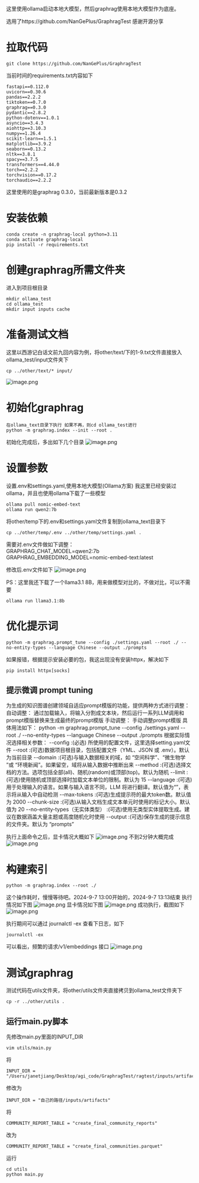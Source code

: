 这里使用ollama启动本地大模型，然后graphrag使用本地大模型作为底座。

选用了https://github.com/NanGePlus/GraphragTest 感谢开源分享


# 拉取代码

```
git clone https://github.com/NanGePlus/GraphragTest
```
当前时间的requirements.txt内容如下

```
fastapi==0.112.0
uvicorn==0.30.6
pandas==2.2.2
tiktoken==0.7.0
graphrag==0.3.0
pydantic==2.8.2
python-dotenv==1.0.1
asyncio==3.4.3
aiohttp==3.10.3
numpy==1.26.4
scikit-learn==1.5.1
matplotlib==3.9.2
seaborn==0.13.2
nltk==3.8.1
spacy==3.7.5
transformers==4.44.0
torch==2.2.2
torchvision==0.17.2
torchaudio==2.2.2
```
这里使用的是graphrag 0.3.0，当前最新版本是0.3.2
# 安装依赖

```
conda create -n graphrag-local python=3.11
conda activate graphrag-local
pip install -r requirements.txt
```

# 创建graphrag所需文件夹
进入到项目根目录

```shell
mkdir ollama_test  
cd ollama_test  
mkdir input inputs cache
```
# 准备测试文档
这里以西游记白话文前九回内容为例，将other/text/下的1-9.txt文件直接放入ollama_test/input文件夹下


```shell
cp ../other/text/* input/
```
![image.png](https://gitee.com/hxc8/images9/raw/master/img/202409071255643.png)

# 初始化graphrag

```shell
在ollama_text目录下执行 如果不再，则cd ollama_test进行
python -m graphrag.index --init --root .
```
初始化完成后，多出如下几个目录
![image.png](https://gitee.com/hxc8/images9/raw/master/img/202409070914005.png)
# 设置参数
设置.env和settings.yaml,使用本地大模型(Ollama方案)
我这里已经安装过ollama，并且也使用ollama下载了一些模型

```
ollama pull nomic-embed-text
ollama run qwen2:7b
```

将other/temp下的.env和settings.yaml文件复制到ollama_text目录下

```
cp ../other/temp/.env ../other/temp/settings.yaml .
```

需要对.env文件做如下调整：  
GRAPHRAG_CHAT_MODEL=qwen2:7b
GRAPHRAG_EMBEDDING_MODEL=nomic-embed-text:latest

修改后.env文件如下
![image.png](https://gitee.com/hxc8/images9/raw/master/img/202409071258327.png)

PS：这里我还下载了一个llama3.1 8B，用来做模型对比的，不做对比，可以不需要

```
ollama run llama3.1:8b
```

# 优化提示词

```
python -m graphrag.prompt_tune --config ./settings.yaml --root ./ --no-entity-types --language Chinese --output ./prompts
```
如果报错，根据提示安装必要的包，我这出现没有安装httpx，解决如下

```
pip install httpx[socks]
```
## 提示微调 prompt tuning
为生成的知识图谱创建领域自适应prompt模版的功能，提供两种方式进行调整：
自动调整： 通过加载输入，将输入分割成文本块，然后运行一系列LLM调用和prompt模版替换来生成最终的prompt模版
手动调整： 手动调整prompt模版
具体用法如下：
python -m graphrag.prompt_tune --config ./settings.yaml --root ./ --no-entity-types --language Chinese --output ./prompts
根据实际情况选择相关参数：
--config :(必选) 所使用的配置文件，这里选择setting.yaml文件
--root :(可选)数据项目根目录，包括配置文件（YML、JSON 或 .env）。默认为当前目录
--domain :(可选)与输入数据相关的域，如 “空间科学”、“微生物学 ”或 “环境新闻”。如果留空，域将从输入数据中推断出来
--method :(可选)选择文档的方法。选项包括全部(all)、随机(random)或顶部(top)。默认为随机
--limit :(可选)使用随机或顶部选择时加载文本单位的限制。默认为 15
--language :(可选)用于处理输入的语言。如果与输入语言不同，LLM 将进行翻译。默认值为“”，表示将从输入中自动检测
--max-tokens :(可选)生成提示符的最大token数。默认值为 2000
--chunk-size :(可选)从输入文档生成文本单元时使用的标记大小。默认值为 20
--no-entity-types（无实体类型） :(可选)使用无类型实体提取生成。建议在数据涵盖大量主题或高度随机化时使用
--output :(可选)保存生成的提示信息的文件夹。默认为 “prompts”


执行上面命令之后，显卡情况大概如下
![image.png](https://gitee.com/hxc8/images9/raw/master/img/202409071135046.png)
不到2分钟大概完成
![image.png](https://gitee.com/hxc8/images9/raw/master/img/202409071136790.png)


# 构建索引

```shell
python -m graphrag.index --root ./                    
```
这个操作耗时，慢慢等待吧。2024-9-7 13:00开始的，2024-9-7 13:13结束
执行情况如下图
![image.png](https://gitee.com/hxc8/images9/raw/master/img/202409071138457.png)
显卡情况如下图
![image.png](https://gitee.com/hxc8/images9/raw/master/img/202409071138490.png)
成功执行，截图如下
![image.png](https://gitee.com/hxc8/images9/raw/master/img/202409071314973.png)



执行期间可以通过 journalctl -ex 查看下日志，如下

```shell
journalctl -ex
```
可以看出，频繁的请求/v1/embeddings 接口
![image.png](https://gitee.com/hxc8/images9/raw/master/img/202409071311930.png)

# 测试graphrag
测试代码在utils文件夹，将other/utils文件夹直接拷贝到ollama_test文件夹下

```
cp -r ../other/utils .
```
## 运行main.py脚本
先修改main.py里面的INPUT_DIR

```
vim utils/main.py
```
将

```
INPUT_DIR = "/Users/janetjiang/Desktop/agi_code/GraphragTest/ragtest/inputs/artifacts"
```
修改为

```
INPUT_DIR = "自己的路径/inputs/artifacts"
```
将

```
COMMUNITY_REPORT_TABLE = "create_final_community_reports"
```

改为

```
COMMUNITY_REPORT_TABLE = "create_final_communities.parquet"
```



运行

```
cd utils
python main.py
```
